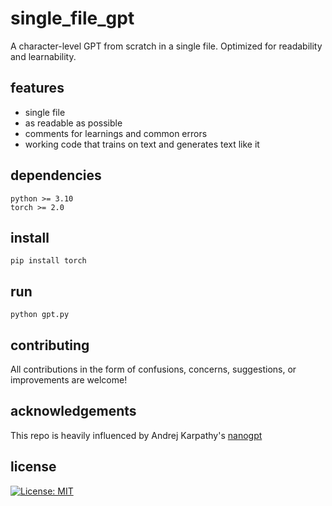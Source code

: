 # single_file_gpt
A character-level GPT from scratch in a single file. Optimized for readability and learnability.

## features
- single file
- as readable as possible
- comments for learnings and common errors
- working code that trains on text and generates text like it

## dependencies
```
python >= 3.10
torch >= 2.0
```

## install

```
pip install torch
```

## run
```
python gpt.py
```

## contributing
All contributions in the form of confusions, concerns, suggestions, or improvements are welcome!

## acknowledgements
This repo is heavily influenced by Andrej Karpathy's [nanogpt](https://github.com/karpathy/nanoGPT/tree/master)

## license
[![License: MIT](https://img.shields.io/badge/License-MIT-yellow.svg)](https://opensource.org/licenses/MIT)
